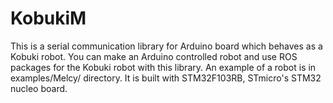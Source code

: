 # KobukiM
This is a serial communication library for Arduino board which behaves as a Kobuki robot. You can make an Arduino controlled robot and use ROS packages for the Kobuki robot with this library. An example of a robot is in examples/Melcy/ directory. It is built with STM32F103RB, STmicro's STM32 nucleo board. 
